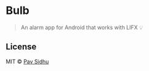 # Bulb

> An alarm app for Android that works with LIFX 💡

## License

MIT © [Pav Sidhu](https://pavsidhu.com)
